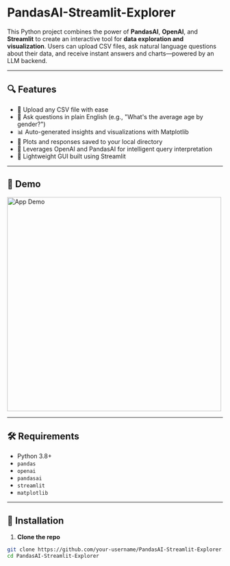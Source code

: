 # PandasAI-Streamlit-Explorer

This Python project combines the power of **PandasAI**, **OpenAI**, and **Streamlit** to create an interactive tool for **data exploration and visualization**. Users can upload CSV files, ask natural language questions about their data, and receive instant answers and charts—powered by an LLM backend.

---

## 🔍 Features

- 📁 Upload any CSV file with ease  
- 🤖 Ask questions in plain English (e.g., "What's the average age by gender?")
- 📊 Auto-generated insights and visualizations with Matplotlib
- 📌 Plots and responses saved to your local directory
- 🧠 Leverages OpenAI and PandasAI for intelligent query interpretation
- 🧪 Lightweight GUI built using Streamlit

---

## 🚀 Demo

<img src="demo.gif" width="500" alt="App Demo"/>

---

## 🛠️ Requirements

- Python 3.8+
- `pandas`
- `openai`
- `pandasai`
- `streamlit`
- `matplotlib`

---

## 💾 Installation

1. **Clone the repo**
```bash
git clone https://github.com/your-username/PandasAI-Streamlit-Explorer.git
cd PandasAI-Streamlit-Explorer
